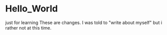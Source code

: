 # Hello_World
just for learning
These are changes. I was told to "write about myself" but i rather not at this time. 
